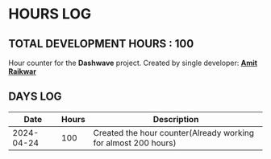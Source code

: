 # HOURS LOG

## TOTAL DEVELOPMENT HOURS : 100

Hour counter for the **Dashwave** project.
Created by single developer: [**Amit Raikwar**]()

## DAYS LOG

| Date       | Hours | Description                                                    |
| ---------- | ----- | -------------------------------------------------------------- |
| 2024-04-24 | 100   | Created the hour counter(Already working for almost 200 hours) |
